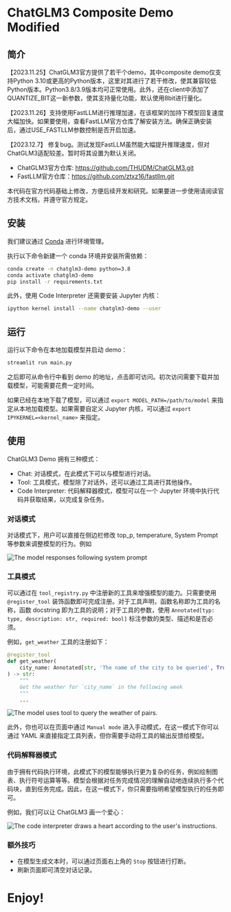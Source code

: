 # ChatGLM3 Composite Demo Modified

## 简介

【2023.11.25】ChatGLM3官方提供了若干个demo，其中composite demo仅支持Python 3.10或更高的Python版本，这里对其进行了若干修改，使其兼容较低Python版本。Python3.8/3.9版本均可正常使用。此外，还在client中添加了QUANTIZE_BIT这一新参数，使其支持量化功能，默认使用8bit进行量化。

【2023.11.26】支持使用FastLLM进行推理加速，在该框架的加持下模型回复速度大幅加快。如果要使用，查看FastLLM官方仓库了解安装方法。确保正确安装后，通过USE_FASTLLM参数控制是否开启加速。

【2023.12.7】 修复bug。测试发现FastLLM虽然能大幅提升推理速度，但对ChatGLM3适配较差。暂时将其设置为默认关闭。

+ ChatGLM3官方仓库: https://github.com/THUDM/ChatGLM3.git
+ FastLLM官方仓库：https://github.com/ztxz16/fastllm.git

本代码在官方代码基础上修改，方便后续开发和研究。如果要进一步使用请阅读官方技术文档，并遵守官方规定。

## 安装

我们建议通过 [Conda](https://docs.conda.io/en/latest/) 进行环境管理。

执行以下命令新建一个 conda 环境并安装所需依赖：

```bash
conda create -n chatglm3-demo python=3.8
conda activate chatglm3-demo
pip install -r requirements.txt
```

此外，使用 Code Interpreter 还需要安装 Jupyter 内核：

```bash
ipython kernel install --name chatglm3-demo --user
```


## 运行

运行以下命令在本地加载模型并启动 demo：

```bash
streamlit run main.py
```

之后即可从命令行中看到 demo 的地址，点击即可访问。初次访问需要下载并加载模型，可能需要花费一定时间。

如果已经在本地下载了模型，可以通过 `export MODEL_PATH=/path/to/model` 来指定从本地加载模型。如果需要自定义 Jupyter 内核，可以通过 `export IPYKERNEL=<kernel_name>` 来指定。

## 使用

ChatGLM3 Demo 拥有三种模式：

- Chat: 对话模式，在此模式下可以与模型进行对话。
- Tool: 工具模式，模型除了对话外，还可以通过工具进行其他操作。
- Code Interpreter: 代码解释器模式，模型可以在一个 Jupyter 环境中执行代码并获取结果，以完成复杂任务。

### 对话模式

对话模式下，用户可以直接在侧边栏修改 top_p, temperature, System Prompt 等参数来调整模型的行为。例如

![The model responses following system prompt](assets/emojis.png)

### 工具模式

可以通过在 `tool_registry.py` 中注册新的工具来增强模型的能力。只需要使用 `@register_tool` 装饰函数即可完成注册。对于工具声明，函数名称即为工具的名称，函数 docstring 即为工具的说明；对于工具的参数，使用 `Annotated[typ: type, description: str, required: bool]` 标注参数的类型、描述和是否必须。

例如，`get_weather` 工具的注册如下：

```python
@register_tool
def get_weather(
    city_name: Annotated[str, 'The name of the city to be queried', True],
) -> str:
    """
    Get the weather for `city_name` in the following week
    """
    ...
```

![The model uses tool to query the weather of pairs.](assets/tool.png)

此外，你也可以在页面中通过 `Manual mode` 进入手动模式，在这一模式下你可以通过 YAML 来直接指定工具列表，但你需要手动将工具的输出反馈给模型。

### 代码解释器模式

由于拥有代码执行环境，此模式下的模型能够执行更为复杂的任务，例如绘制图表、执行符号运算等等。模型会根据对任务完成情况的理解自动地连续执行多个代码块，直到任务完成。因此，在这一模式下，你只需要指明希望模型执行的任务即可。

例如，我们可以让 ChatGLM3 画一个爱心：

![The code interpreter draws a heart according to the user's instructions.](assets/heart.png)

### 额外技巧

- 在模型生成文本时，可以通过页面右上角的 `Stop` 按钮进行打断。
- 刷新页面即可清空对话记录。

# Enjoy!